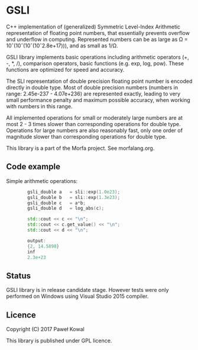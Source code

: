 ﻿# GSLI

C++ implementation of (generalized) Symmetric Level-Index Arithmetic representation
of floating point numbers, that essentially prevents overflow and underflow
in computing. Represented numbers can be as large as 
Ω = 10ˆ(10ˆ(10ˆ(10ˆ2.8e+17))), and as small as 1/Ω.

GSLI library implements basic operations including arithmetic operators (+, -, *, /), comparison operators, 
basic functions (e.g. exp, log, pow). These functions are optimized for speed and accuracy.

The SLI representation of double precision floating point number is encoded directly
in double type. Most of double precision numbers (numbers in range: 2.45e-237 - 4.07e+236) 
are represented exactly, leading to very small performance penalty and maximum possible accuracy, when 
working with numbers in this range. 

All implemented operations for small or moderately large numbers are at most 2 - 3 times slower than
corresponding operations for double type. Operations for large numbers are also reasonably fast, only
one order of magnitude slower than corresponding operations for double type.

This library is a part of the Morfa project. See morfalang.org.

## Code example

Simple arithmetic operations:
```cpp
        gsli_double a   = sli::exp(1.0e23);
        gsli_double b   = sli::exp(1.3e23);
        gsli_double c   = a*b;
        gsli_double d   = log_abs(c);

        std::cout << c << "\n";
        std::cout << c.get_value() << "\n";
        std::cout << d << "\n";

        output:
        {2, 14.5898}
        inf
        2.3e+23
```            

## Status

GSLI library is in release candidate stage. However tests were only
performed on Windows using Visual Studio 2015 compiler.

## Licence

Copyright (C) 2017  Paweł Kowal

This library is published under GPL licence.